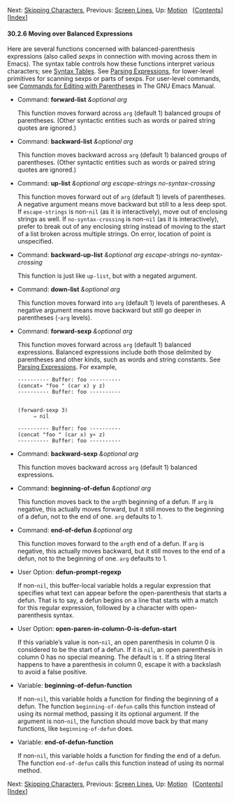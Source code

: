<!-- This is the GNU Emacs Lisp Reference Manual
corresponding to Emacs version 27.2.

Copyright (C) 1990-1996, 1998-2021 Free Software Foundation,
Inc.

Permission is granted to copy, distribute and/or modify this document
under the terms of the GNU Free Documentation License, Version 1.3 or
any later version published by the Free Software Foundation; with the
Invariant Sections being "GNU General Public License," with the
Front-Cover Texts being "A GNU Manual," and with the Back-Cover
Texts as in (a) below.  A copy of the license is included in the
section entitled "GNU Free Documentation License."

(a) The FSF's Back-Cover Text is: "You have the freedom to copy and
modify this GNU manual.  Buying copies from the FSF supports it in
developing GNU and promoting software freedom." -->

<!-- Created by GNU Texinfo 6.7, http://www.gnu.org/software/texinfo/ -->

Next: [Skipping Characters](Skipping-Characters.html), Previous: [Screen Lines](Screen-Lines.html), Up: [Motion](Motion.html)   \[[Contents](index.html#SEC_Contents "Table of contents")]\[[Index](Index.html "Index")]

#### 30.2.6 Moving over Balanced Expressions

Here are several functions concerned with balanced-parenthesis expressions (also called *sexps* in connection with moving across them in Emacs). The syntax table controls how these functions interpret various characters; see [Syntax Tables](Syntax-Tables.html). See [Parsing Expressions](Parsing-Expressions.html), for lower-level primitives for scanning sexps or parts of sexps. For user-level commands, see [Commands for Editing with Parentheses](https://www.gnu.org/software/emacs/manual/html_node/emacs/Parentheses.html#Parentheses) in The GNU Emacs Manual.

*   Command: **forward-list** *\&optional arg*

    This function moves forward across `arg` (default 1) balanced groups of parentheses. (Other syntactic entities such as words or paired string quotes are ignored.)

<!---->

*   Command: **backward-list** *\&optional arg*

    This function moves backward across `arg` (default 1) balanced groups of parentheses. (Other syntactic entities such as words or paired string quotes are ignored.)

<!---->

*   Command: **up-list** *\&optional arg escape-strings no-syntax-crossing*

    This function moves forward out of `arg` (default 1) levels of parentheses. A negative argument means move backward but still to a less deep spot. If `escape-strings` is non-`nil` (as it is interactively), move out of enclosing strings as well. If `no-syntax-crossing` is non-`nil` (as it is interactively), prefer to break out of any enclosing string instead of moving to the start of a list broken across multiple strings. On error, location of point is unspecified.

<!---->

*   Command: **backward-up-list** *\&optional arg escape-strings no-syntax-crossing*

    This function is just like `up-list`, but with a negated argument.

<!---->

*   Command: **down-list** *\&optional arg*

    This function moves forward into `arg` (default 1) levels of parentheses. A negative argument means move backward but still go deeper in parentheses (-`arg` levels).

<!---->

*   Command: **forward-sexp** *\&optional arg*

    This function moves forward across `arg` (default 1) balanced expressions. Balanced expressions include both those delimited by parentheses and other kinds, such as words and string constants. See [Parsing Expressions](Parsing-Expressions.html). For example,

        ---------- Buffer: foo ----------
        (concat∗ "foo " (car x) y z)
        ---------- Buffer: foo ----------

    ```
    ```

        (forward-sexp 3)
             ⇒ nil

        ---------- Buffer: foo ----------
        (concat "foo " (car x) y∗ z)
        ---------- Buffer: foo ----------

<!---->

*   Command: **backward-sexp** *\&optional arg*

    This function moves backward across `arg` (default 1) balanced expressions.

<!---->

*   Command: **beginning-of-defun** *\&optional arg*

    This function moves back to the `arg`th beginning of a defun. If `arg` is negative, this actually moves forward, but it still moves to the beginning of a defun, not to the end of one. `arg` defaults to 1.

<!---->

*   Command: **end-of-defun** *\&optional arg*

    This function moves forward to the `arg`th end of a defun. If `arg` is negative, this actually moves backward, but it still moves to the end of a defun, not to the beginning of one. `arg` defaults to 1.

<!---->

*   User Option: **defun-prompt-regexp**

    If non-`nil`, this buffer-local variable holds a regular expression that specifies what text can appear before the open-parenthesis that starts a defun. That is to say, a defun begins on a line that starts with a match for this regular expression, followed by a character with open-parenthesis syntax.

<!---->

*   User Option: **open-paren-in-column-0-is-defun-start**

    If this variable’s value is non-`nil`, an open parenthesis in column 0 is considered to be the start of a defun. If it is `nil`, an open parenthesis in column 0 has no special meaning. The default is `t`. If a string literal happens to have a parenthesis in column 0, escape it with a backslash to avoid a false positive.

<!---->

*   Variable: **beginning-of-defun-function**

    If non-`nil`, this variable holds a function for finding the beginning of a defun. The function `beginning-of-defun` calls this function instead of using its normal method, passing it its optional argument. If the argument is non-`nil`, the function should move back by that many functions, like `beginning-of-defun` does.

<!---->

*   Variable: **end-of-defun-function**

    If non-`nil`, this variable holds a function for finding the end of a defun. The function `end-of-defun` calls this function instead of using its normal method.

Next: [Skipping Characters](Skipping-Characters.html), Previous: [Screen Lines](Screen-Lines.html), Up: [Motion](Motion.html)   \[[Contents](index.html#SEC_Contents "Table of contents")]\[[Index](Index.html "Index")]
